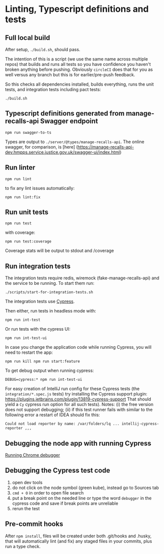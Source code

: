 
# Linting, Typescript definitions and tests

## Full local build
After setup, `./build.sh`, should pass.

The intention of this is
a script (we use the same name across multiple repos) that builds and runs all tests so you have confidence
you haven't broken anything before pushing.  Obviously `circleCI` does that for you as
well versus any branch but this is for earlier/pre-push feedback.

So this checks all dependencies installed, builds everything, runs the unit tests,
and integration tests including pact tests:

`./build.sh`

## Typescript definitions generated from manage-recalls-api Swagger endpoint
```
npm run swagger-to-ts
```

Types are output to `./server/@types/manage-recalls-api`.
The online swagger, for comparison, is [here]
(https://manage-recalls-api-dev.hmpps.service.justice.gov.uk/swagger-ui/index.html)

## Run linter

`npm run lint`

to fix any lint issues automatically:

`npm run lint:fix`

## Run unit tests

`npm run test`

with coverage:

`npm run test:coverage`

Coverage stats will be output to stdout and /coverage

## Run integration tests

The integration tests require redis, wiremock (fake-manage-recalls-api) and the service to be running.  To start them run:

`./scripts/start-for-integration-tests.sh`

The integration tests use [Cypress](https://docs.cypress.io/).

Then either, run tests in headless mode with:

`npm run int-test`

Or run tests with the cypress UI:

`npm run int-test-ui`

In case you change the application code while running Cypress, you will need to restart the app:

`npm run kill
npm run start:feature`

To get debug output when running cypress:

`DEBUG=cypress:* npm run int-test-ui`

For easy creation of IntelliJ run config for these Cypress tests
(the `integration/*.spec.js` tests) try installing the Cypress support plugin: https://plugins.jetbrains.com/plugin/13819-cypress-support
That should yield a `Cy` cypress run option for all such tests).
Notes: (i) the free version does not support debugging; (ii) if this test runner fails with similar
to the following error a restart of IDEA should fix this:
```
Could not load reporter by name: /var/folders/lq ... intellij-cypress-reporter ,,,
```

## Debugging the node app with running Cypress
[Running Chrome debugger](./running-app.md)

## Debugging the Cypress test code
1. open dev tools
2. do not click on the node symbol (green kube), instead go to Sources tab
3. `cmd + O` in order to open file search
4. put a break point on the needed line or type the word `debugger` in the cypress code and save if break points are unreliable 
5. rerun the test 

## Pre-commit hooks
After `npm install`, files will be created under both .git/hooks and .husky, that will automatically lint (and fix) any staged files in your commits, plus run a type check.

